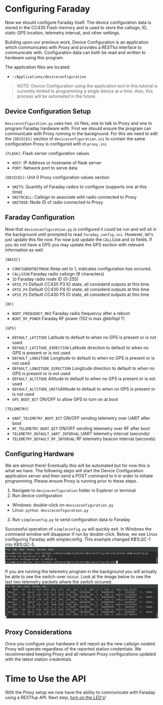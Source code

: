 # Configuring Faraday

Now we should configure Faraday itself. The device configuration data is stored in the CC430 Flash memory and is used to store the callsign, ID, static GPS location, telemetry interval, and other settings.

Building upon our previous work, Device Configuration is an application which communicates with Proxy and provides a RESTful interface to communicate with. Configuration data can both be read and written to hardware using this program.

The application files are located:

 * `~/Applications/deviceconfiguration`

> NOTE: Device Configuration using the application tool in this tutorial is currently limited to programming a single device at a time. Also, this process will be automated in the future.

## Device Configuration Setup

`Deviceconfiguration.py` uses two .ini files, one to talk to Proxy and one to program Faraday hardware with. First we should ensure the program can communicate with Proxy running in the background. For this we need to edit the `[DEVICES]` section of `deviceconfiguration.ini` to contain the same configuration Proxy is configured with in `proxy.ini`

`[FLASK]`: Flask server configuration values
 * `HOST`: IP Address or hostname of flask server
 * `PORT`: Network port to serve data


`[DEVICES]`: Unit 0 Proxy configuration values section
 * `UNITS`: Quantity of Faraday radios to configure (supports one at this time)
 * `UNIT0CALL`: Callsign to associate with radio connected to Proxy
 * `UNIT0ID`: Node ID of radio connected to Proxy

## Faraday Configuration

Now that `deviceconfiguration.py` is configured it could be run and will sit in the background until prompted to read `faraday_config.ini`. However, let's just update this file now. For now just update the `CALLSIGN` and `ID` fields. If you do not have a GPS you may update the GPS section with relevant information as well.

`[BASIC]`
 * `CONFIGBOOTBITMASK` Keep set to 1, indicates configuration has occured.
 * `CALLSIGN` Faraday radio callsign (9 characters)
 * `ID` Faraday radio node ID (0-255)
 * `GPIO_P3` Default CC430 P3 IO state, all considerd outputs at this time
 * `GPIO_P4` Default CC430 P4 IO state, all considerd outputs at this time
 * `GPIO_P5` Default CC430 P5 IO state, all considerd outputs at this time

`[RF]`
 * `BOOT_FREQUENCY_MHZ` Faraday radio frequency after a reboot
 * `BOOT_RF_POWER` Faraday RF power (152 is max @kb1lqd ?)

`[GPS]`
 * `DEFAULT_LATITUDE` Latitude to default to when no GPS is present or is not used
 * `DEFAULT_LATITUDE_DIRECTION` Latitude direction to default to when no GPS is present or is not used
 * `DEFAULT_LONGITUDE` Longitude to default to when no GPS is present or is not used
 * `DEFAULT_LONGITUDE_DIRECTION` Longitude direction to default to when no GPS is present or is not used
 * `DEFAULT_ALTITUDE` Altitude to default to when no GPS is present or is not used
 * `DEFAULT_ALTITUDE_UNITS`Altitude to default to when no GPS is present or is not used
 * `GPS_BOOT_BIT` ON/OFF to allow GPS to turn on at boot

`[TELEMETRY]`
 * `UART_TELEMETRY_BOOT_BIT` ON/OFF sending telemetry over UART after boot
 * `RF_TELEMETRY_BOOT_BIT` ON/OFF sending telemetry over RF after boot
 * `TELEMETRY_DEFAULT_UART_INTERVAL` UART telemetry interval (seconds)
 * `TELEMETRY_DEFAULT_RF_INTERVAL` RF telemetry beacon interval (seconds)

## Configuring Hardware

We are almost there! Eventually this will be automated but for now this is what we have. The following steps will start the Device Configuration application server and then send a POST command to it in order to initiate programming. Please ensure Proxy is running prior to these steps.

1. Navigate to `deviceconfiguration` folder in Explorer or terminal
2. Run device configuration
  * Windows: double-click on `deviceconfiguration.py`
  * Linux: `python deviceconfiguration.py`
3. Run `simpleconfig.py` to send configuration data to Faraday

Successful operation of `simpleconfig.py` will quickly exit. In Windows the command window will disappear if run by double-click. Below, we see Linux configuring Faraday with simpleconfig. This example changed KB1LQC-1 into KB1LQC-5.
![Simpleconfig.py output](images/simpleconfig.png)

If you are running the telemetry program in the background you will actually be able to see the switch-over occur. Look at the image below to see the last two telemetry packets where the switch occured.
![Faraday Telemetry application when configuring](images/faradayconfigurationtelemetry.png)

## Proxy Considerations
Once you configure your hardware it will report as the new callsign-nodeid. Proxy will operate regardless of the reported station credentials. We recommended keeping Proxy and all relevant Proxy configurations updated with the latest station credentials.

# Time to Use the API
With the Proxy setup we now have the ability to communicate with Faraday using a RESTfup API. Next step, [turn on the LED's](hello-world.md)!
